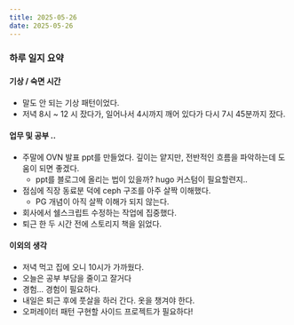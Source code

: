```yaml
---
title: 2025-05-26
date: 2025-05-26
---
```


### 하루 일지 요약

#### 기상 / 숙면 시간
- 말도 안 되는 기상 패턴이었다. 
- 저녁 8시 ~ 12 시 잤다가, 일어나서 4시까지 깨어 있다가 다시 7시 45분까지 잤다.

#### 업무 및 공부 ..
- 주말에 OVN 발표 ppt를 만들었다. 깊이는 얕지만, 전반적인 흐름을 파악하는데 도움이 되면 좋겠다.
  - ppt를 블로그에 올리는 법이 있을까? hugo 커스텀이 필요할련지..
- 점심에 직장 동료분 덕에 ceph 구조를 아주 살짝 이해했다.
  - PG 개념이 아직 살짝 이해가 되지 않는다.
- 회사에서 쉘스크립트 수정하는 작업에 집중했다.
- 퇴근 한 두 시간 전에 스토리지 책을 읽었다.
  
#### 이외의 생각
- 저녁 먹고 집에 오니 10시가 가까웠다.
- 오늘은 공부 부담을 줄이고 잘거다
- 경험... 경험이 필요하다.
- 내일은 퇴근 후에 풋살을 하러 간다. 옷을 챙겨야 한다.
- 오퍼레이터 패턴 구현할 사이드 프로젝트가 필요하다!